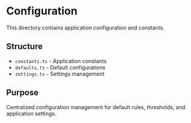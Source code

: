 # Configuration

This directory contains application configuration and constants.

## Structure

- `constants.ts` - Application constants
- `defaults.ts` - Default configurations
- `settings.ts` - Settings management

## Purpose

Centralized configuration management for default rules, thresholds, and application settings.
